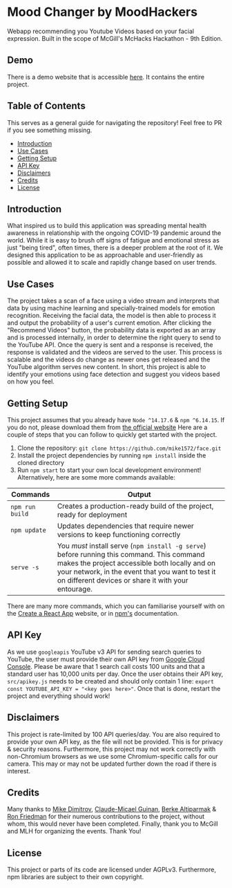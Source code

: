 # Mood Changer by MoodHackers

Webapp recommending you Youtube Videos based on your facial expression. Built in the scope of McGill's McHacks Hackathon - 9th Edition.

## Demo
There is a demo website that is accessible [here](https://face-a713b.web.app/). It contains the entire project.

## Table of Contents
This serves as a general guide for navigating the repository! Feel free to PR if you see something missing.

- [Introduction](#introduction)
- [Use Cases](#use-cases)
- [Getting Setup](#getting-setup)
- [API Key](#api-key)
- [Disclaimers](#disclaimers)
- [Credits](#credits)
- [License](#license)

## Introduction
What inspired us to build this application was spreading mental health awareness in relationship with the ongoing COVID-19 pandemic around the world. While it is easy to brush off signs of fatigue and emotional stress as just "being tired", often times, there is a deeper problem at the root of it. We designed this application to be as approachable and user-friendly as possible and allowed it to scale and rapidly change based on user trends.

## Use Cases
The project takes a scan of a face using a video stream and interprets that data by using machine learning and specially-trained models for emotion recognition. Receiving the facial data, the model is then able to process it and output the probability of a user's current emotion. After clicking the "Recommend Videos" button, the probability data is exported as an array and is processed internally, in order to determine the right query to send to the YouTube API. Once the query is sent and a response is received, the response is validated and the videos are served to the user. This process is scalable and the videos do change as newer ones get released and the YouTube algorithm serves new content. In short, this project is able to identify your emotions using face detection and suggest you videos based on how you feel.

## Getting Setup
This project assumes that you already have `Node ^14.17.6` & `npm ^6.14.15`. If you do not, please download them from [the official website](https://nodejs.org/en/download/)
Here are a couple of steps that you can follow to quickly get started with the project.

1. Clone the repository: `git clone https://github.com/mike1572/face.git`
2. Install the project dependencies by running `npm install` inside the cloned directory
3. Run `npm start` to start your own local development environment! Alternatively, here are some more commands available:

| Commands        | Output
|-----------------|-------------------------------------------------------------------|
| `npm run build` | Creates a production-ready build of the project, ready for deployment |
| `npm update`    | Updates dependencies that require newer versions to keep functioning correctly|
| `serve -s`      | You *must* install serve (`npm install -g serve`) before running this command. This command makes the project accessible both locally and on your network, in the event that you want to test it on different devices or share it with your entourage.|

There are many more commands, which you can familiarise yourself with on the [Create a React App](https://create-react-app.dev/) website, or in [npm's](https://docs.npmjs.com/) documentation.

## API Key
As we use `googleapis` YouTube v3 API for sending search queries to YouTube, the user must provide their own API key from [Google Cloud Console](https://cloud.google.com/). Please be aware that 1 search call costs 100 units and that a standard user has 10,000 units per day. Once the user obtains their API key, `src/apikey.js` needs to be created and should only contain 1 line: `export const YOUTUBE_API_KEY = "<key goes here>"`. Once that is done, restart the project and everything should work!

## Disclaimers
This project is rate-limited by 100 API queries/day. You are also required to provide your own API key, as the file will not be provided. This is for privacy & security reasons. Furthermore, this project may not work correctly with non-Chromium browsers as we use some Chromium-specific calls for our camera. This may or may not be updated further down the road if there is interest.

## Credits
Many thanks to [Mike Dimitrov](https://github.com/mike1572), [Claude-Micael Guinan](https://github.com/lasource18), [Berke Altiparmak](https://github.com/BerkeAltiparmak) & [Ron Friedman](https://github.com/CryoTechnic) for their numerous contributions to the project, without whom, this would never have been completed. Finally, thank you to McGill and MLH for organizing the events. Thank You!

## License
This project or parts of its code are licensed under AGPLv3. Furthermore, npm libraries are subject to their own copyright.
